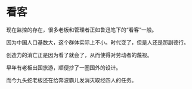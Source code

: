 # 看客

现在监控的存在，很多老板和管理者正如鲁迅笔下的“看客”一般。

因为中国人口基数大，这个群体实际上不小。时代变了，但是人还是那副德行。

创造力的消亡正是因为看了就会了，从而使得对劳动者的蔑视。

早年有老板出国旅游，顺便抄了一圈国外的设计。

而今九头蛇老板还在给奔波霸儿发消灭取经四人的任务。
